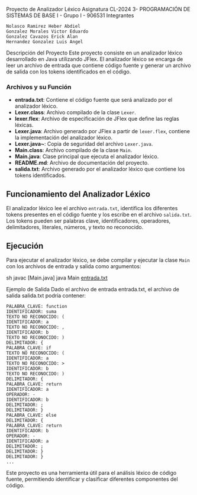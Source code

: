 Proyecto de Analizador Léxico
Asignatura
CL-2024 3- PROGRAMACIÓN DE SISTEMAS DE BASE I - Grupo I - 906531
Integrantes

	Nolasco Ramirez Heber Abdiel
	Gonzalez Morales Victor Eduardo
	Gonzalez Cavazos Erick Alan
	Hernandez Gonzalez Luis Angel


Descripción del Proyecto
Este proyecto consiste en un analizador léxico desarrollado en Java utilizando JFlex. El analizador léxico se encarga de leer un archivo de entrada que contiene código fuente y generar un archivo de salida con los tokens identificados en el código.



### Archivos y su Función
- **entrada.txt**: Contiene el código fuente que será analizado por el analizador léxico.
- **Lexer.class**: Archivo compilado de la clase `Lexer`.
- **lexer.flex**: Archivo de especificación de JFlex que define las reglas léxicas.
- **Lexer.java**: Archivo generado por JFlex a partir de `lexer.flex`, contiene la implementación del analizador léxico.
- **Lexer.java~**: Copia de seguridad del archivo `Lexer.java`.
- **Main.class**: Archivo compilado de la clase `Main`.
- **Main.java**: Clase principal que ejecuta el analizador léxico.
- **README.md**: Archivo de documentación del proyecto.
- **salida.txt**: Archivo generado por el analizador léxico que contiene los tokens identificados.

## Funcionamiento del Analizador Léxico
El analizador léxico lee el archivo `entrada.txt`, identifica los diferentes tokens presentes en el código fuente y los escribe en el archivo `salida.txt`. Los tokens pueden ser palabras clave, identificadores, operadores, delimitadores, literales, números, y texto no reconocido.

## Ejecución
Para ejecutar el analizador léxico, se debe compilar y ejecutar la clase `Main` con los archivos de entrada y salida como argumentos:


sh
javac [Main.java]
java Main [entrada.txt](http://_vscodecontentref_/10)


Ejemplo de Salida
Dado el archivo de entrada entrada.txt, el archivo de salida salida.txt podría contener:

	PALABRA_CLAVE: function
	IDENTIFICADOR: suma
	TEXTO NO RECONOCIDO: (
	IDENTIFICADOR: a
	TEXTO NO RECONOCIDO: ,
	IDENTIFICADOR: b
	TEXTO NO RECONOCIDO: )
	DELIMITADOR: {
	PALABRA_CLAVE: if
	TEXTO NO RECONOCIDO: (
	IDENTIFICADOR: a
	TEXTO NO RECONOCIDO: >
	IDENTIFICADOR: b
	TEXTO NO RECONOCIDO: )
	DELIMITADOR: {
	PALABRA_CLAVE: return
	IDENTIFICADOR: a
	OPERADOR: -
	IDENTIFICADOR: b
	DELIMITADOR: ;
	DELIMITADOR: }
	PALABRA_CLAVE: else
	DELIMITADOR: {
	PALABRA_CLAVE: return
	IDENTIFICADOR: b
	OPERADOR: -
	IDENTIFICADOR: a
	DELIMITADOR: ;
	DELIMITADOR: }
	DELIMITADOR: }
	...

Este proyecto es una herramienta útil para el análisis léxico de código fuente, permitiendo identificar y clasificar diferentes componentes del código.


